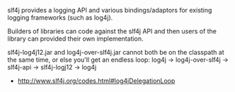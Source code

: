 slf4j provides a logging API and various bindings/adaptors for existing logging frameworks (such as log4j).

Builders of libraries can code against the slf4j API and then users of the library can provided their own implementation.

slf4j-log4j12.jar and log4j-over-slf4j.jar cannot both be on the classpath at the same time, or else you'll get an endless loop: log4j -> log4j-over-slf4j -> slf4j-api -> slf4j-logj12 -> log4j
* http://www.slf4j.org/codes.html#log4jDelegationLoop